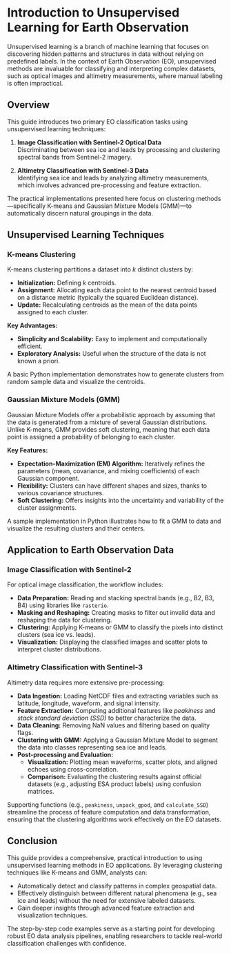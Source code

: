 # Introduction to Unsupervised Learning for Earth Observation

Unsupervised learning is a branch of machine learning that focuses on discovering hidden patterns and structures in data without relying on predefined labels. In the context of Earth Observation (EO), unsupervised methods are invaluable for classifying and interpreting complex datasets, such as optical images and altimetry measurements, where manual labeling is often impractical.

## Overview

This guide introduces two primary EO classification tasks using unsupervised learning techniques:

1. **Image Classification with Sentinel-2 Optical Data**  
   Discriminating between sea ice and leads by processing and clustering spectral bands from Sentinel-2 imagery.

2. **Altimetry Classification with Sentinel-3 Data**  
   Identifying sea ice and leads by analyzing altimetry measurements, which involves advanced pre-processing and feature extraction.

The practical implementations presented here focus on clustering methods—specifically K-means and Gaussian Mixture Models (GMM)—to automatically discern natural groupings in the data.

## Unsupervised Learning Techniques

### K-means Clustering
K-means clustering partitions a dataset into *k* distinct clusters by:
- **Initialization:** Defining *k* centroids.
- **Assignment:** Allocating each data point to the nearest centroid based on a distance metric (typically the squared Euclidean distance).
- **Update:** Recalculating centroids as the mean of the data points assigned to each cluster.

**Key Advantages:**
- **Simplicity and Scalability:** Easy to implement and computationally efficient.
- **Exploratory Analysis:** Useful when the structure of the data is not known a priori.

A basic Python implementation demonstrates how to generate clusters from random sample data and visualize the centroids.

### Gaussian Mixture Models (GMM)
Gaussian Mixture Models offer a probabilistic approach by assuming that the data is generated from a mixture of several Gaussian distributions. Unlike K-means, GMM provides soft clustering, meaning that each data point is assigned a probability of belonging to each cluster.

**Key Features:**
- **Expectation-Maximization (EM) Algorithm:** Iteratively refines the parameters (mean, covariance, and mixing coefficients) of each Gaussian component.
- **Flexibility:** Clusters can have different shapes and sizes, thanks to various covariance structures.
- **Soft Clustering:** Offers insights into the uncertainty and variability of the cluster assignments.

A sample implementation in Python illustrates how to fit a GMM to data and visualize the resulting clusters and their centers.

## Application to Earth Observation Data

### Image Classification with Sentinel-2
For optical image classification, the workflow includes:
- **Data Preparation:** Reading and stacking spectral bands (e.g., B2, B3, B4) using libraries like `rasterio`.
- **Masking and Reshaping:** Creating masks to filter out invalid data and reshaping the data for clustering.
- **Clustering:** Applying K-means or GMM to classify the pixels into distinct clusters (sea ice vs. leads).
- **Visualization:** Displaying the classified images and scatter plots to interpret cluster distributions.

### Altimetry Classification with Sentinel-3
Altimetry data requires more extensive pre-processing:
- **Data Ingestion:** Loading NetCDF files and extracting variables such as latitude, longitude, waveform, and signal intensity.
- **Feature Extraction:** Computing additional features like *peakiness* and *stack standard deviation (SSD)* to better characterize the data.
- **Data Cleaning:** Removing NaN values and filtering based on quality flags.
- **Clustering with GMM:** Applying a Gaussian Mixture Model to segment the data into classes representing sea ice and leads.
- **Post-processing and Evaluation:**  
  - **Visualization:** Plotting mean waveforms, scatter plots, and aligned echoes using cross-correlation.
  - **Comparison:** Evaluating the clustering results against official datasets (e.g., adjusting ESA product labels) using confusion matrices.

Supporting functions (e.g., `peakiness`, `unpack_gpod`, and `calculate_SSD`) streamline the process of feature computation and data transformation, ensuring that the clustering algorithms work effectively on the EO datasets.

## Conclusion

This guide provides a comprehensive, practical introduction to using unsupervised learning methods in EO applications. By leveraging clustering techniques like K-means and GMM, analysts can:

- Automatically detect and classify patterns in complex geospatial data.
- Effectively distinguish between different natural phenomena (e.g., sea ice and leads) without the need for extensive labeled datasets.
- Gain deeper insights through advanced feature extraction and visualization techniques.

The step-by-step code examples serve as a starting point for developing robust EO data analysis pipelines, enabling researchers to tackle real-world classification challenges with confidence.
